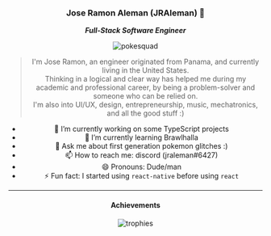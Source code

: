 <div style="text-align: center;">

### Jose Ramon Aleman (JRAleman) 🐢

***Full-Stack Software Engineer***

![pokesquad](https://user-images.githubusercontent.com/11222980/131948254-b1b2383f-8ca6-4c0a-9ceb-a18fbcc56011.gif)

> I'm Jose Ramon, an engineer originated from Panama, and currently living in the United States.\
> Thinking in a logical and clear way has helped me during my academic and professional career, by being a problem-solver and someone who can be relied on.\
> I'm also into UI/UX, design, entrepreneurship, music, mechatronics, and all the good stuff :)

- 🔭 I’m currently working on some TypeScript projects
- 🌱 I’m currently learning Brawlhalla
- 💬 Ask me about first generation pokemon glitches :)
- 📫 How to reach me: discord (jraleman#6427)
- 😄 Pronouns: Dude/man
- ⚡ Fun fact: I started using `react-native` before using `react`

---

#### Achievements

![trophies](https://github-profile-trophy.vercel.app/?username=jraleman&no-bg=true&no-frame=true&row=1&column=)

</div>
